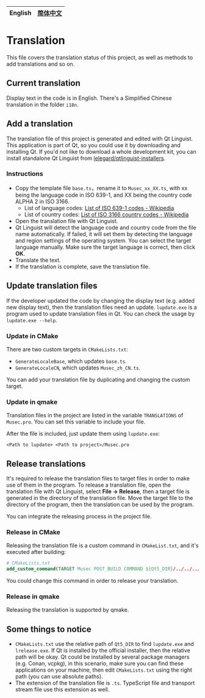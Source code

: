 | English | [简体中文](./Translation-zh.md) |
| ------- | ------------------------------- |

# Translation
This file covers the translation status of this project, as well as methods to add translations and so on.

## Current translation
Display text in the code is in English. There's a Simplified Chinese translation in the folder `i18n`.

## Add a translation
The translation file of this project is generated and edited with Qt Linguist. This application is part of Qt, so you could use it by downloading and installing Qt.
If you'd not like to download a whole development kit, you can install standalone Qt Linguist from [lelegard/qtlinguist-installers](https://github.com/lelegard/qtlinguist-installers).

### Instructions
- Copy the template file `base.ts`，rename it to `Musec_xx_XX.ts`, with xx being the language code in ISO 639-1, and XX being the country code ALPHA 2 in ISO 3166.
  - List of language codes: [List of ISO 639-1 codes - Wikipedia](https://en.wikipedia.org/wiki/List_of_ISO_639-1_codes)
  - List of country codes: [List of ISO 3166 country codes - Wikipedia](https://en.wikipedia.org/wiki/List_of_ISO_3166_country_codes)
- Open the translation file with Qt Linguist.
- Qt Linguist will detect the language code and country code from the file name automatically. If failed, it will set them by detecting the language and region settings of the operating system. You can select the target language manually. Make sure the target language is correct, then click **OK**.
- Translate the text.
- If the translation is complete, save the translation file.

## Update translation files
If the developer updated the code by changing the display text (e.g. added new display text), then the translation files need an update. `lupdate.exe` is a program used to update translation files in Qt. You can check the usage by `lupdate.exe --help`.

### Update in CMake
There are two custom targets in `CMakeLists.txt`:
- `GenerateLocaleBase`, which updates `base.ts`.
- `GenerateLocaleCN`, which updates `Musec_zh_CN.ts`.

You can add your translation file by duplicating and changing the custom target.

### Update in qmake
Translation files in the project are listed in the variable `TRANSLATIONS` of `Musec.pro`. You can set this variable to include your file.

After the file is included, just update them using `lupdate.exe`:
```shell
<Path to lupdate> <Path to project>/Musec.pro
```

## Release translations
It's required to release the translation files to target files in order to make use of them in the program. 
To release a translation file, open the translation file with Qt Linguist, select **File -> Release**, then a target file is generated in the directory of the translation file. 
Move the target file to the directory of the program, then the translation can be used by the program.

You can integrate the releasing process in the project file.

### Release in CMake
Releasing the translation file is a custom command in `CMakeList.txt`, and it's executed after building:
```cmake
# CMakeLists.txt
add_custom_command(TARGET Musec POST_BUILD COMMAND ${Qt5_DIR}/../../../bin/lrelease.exe ${CMAKE_SOURCE_DIR}/i18n/Musec_zh_CN.ts -qm ${CMAKE_CURRENT_BINARY_DIR}\\Musec_zh_CN.qm)
```
You could change this command in order to release your translation.

### Release in qmake
Releasing the translation is supported by qmake.

## Some things to notice
- `CMakeLists.txt` use the relative path of `Qt5_DIR` to find `lupdate.exe` and `lrelease.exe`. 
If Qt is installed by the official installer, then the relative path will be okay. 
Qt could be installed by several package managers (e.g. Conan, vcpkg), in this scenario, make sure you can find these applications on your machine, then edit `CMakeLists.txt` using the right path (you can use absolute paths).
- The extension of the translation file is `.ts`. TypeScript file and transport stream file use this extension as well.